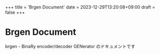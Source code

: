 +++
title = 'Brgen Document'
date = 2023-12-29T13:20:08+09:00
draft = false
+++

# Brgen Document

brgen - BinaRy encoder/decoder GENerator のドキュメントです

